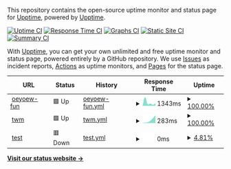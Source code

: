 This repository contains the open-source uptime monitor and status page for [Upptime](https://upptime.js.org), powered by [Upptime](https://github.com/upptime/upptime).

[![Uptime CI](https://github.com/oeyoews/upptime/workflows/Uptime%20CI/badge.svg)](https://github.com/oeyoews/upptime/actions?query=workflow%3A%22Uptime+CI%22)
[![Response Time CI](https://github.com/oeyoews/upptime/workflows/Response%20Time%20CI/badge.svg)](https://github.com/oeyoews/upptime/actions?query=workflow%3A%22Response+Time+CI%22)
[![Graphs CI](https://github.com/oeyoews/upptime/workflows/Graphs%20CI/badge.svg)](https://github.com/oeyoews/upptime/actions?query=workflow%3A%22Graphs+CI%22)
[![Static Site CI](https://github.com/oeyoews/upptime/workflows/Static%20Site%20CI/badge.svg)](https://github.com/oeyoews/upptime/actions?query=workflow%3A%22Static+Site+CI%22)
[![Summary CI](https://github.com/oeyoews/upptime/workflows/Summary%20CI/badge.svg)](https://github.com/oeyoews/upptime/actions?query=workflow%3A%22Summary+CI%22)

With [Upptime](https://upptime.js.org), you can get your own unlimited and free uptime monitor and status page, powered entirely by a GitHub repository. We use [Issues](https://github.com/upptime/upptime/issues) as incident reports, [Actions](https://github.com/oeyoews/upptime/actions) as uptime monitors, and [Pages](https://https://oeyoew.fun) for the status page.

<!--start: status pages-->
<!-- This summary is generated by Upptime (https://github.com/upptime/upptime) -->
<!-- Do not edit this manually, your changes will be overwritten -->
<!-- prettier-ignore -->
| URL | Status | History | Response Time | Uptime |
| --- | ------ | ------- | ------------- | ------ |
| <img alt="" src="https://oeyoew.fun/favicon.ico" height="13"> [oeyoew-fun](https://oeyoew.fun) | 🟩 Up | [oeyoew-fun.yml](https://github.com/oeyoews/upptime/commits/HEAD/history/oeyoew-fun.yml) | <details><summary><img alt="Response time graph" src="./graphs/oeyoew-fun/response-time-week.png" height="20"> 1343ms</summary><br><a href="https://oeyoews.github.io/upptime/history/oeyoew-fun"><img alt="Response time 1343" src="https://img.shields.io/endpoint?url=https%3A%2F%2Fraw.githubusercontent.com%2Foeyoews%2Fupptime%2FHEAD%2Fapi%2Foeyoew-fun%2Fresponse-time.json"></a><br><a href="https://oeyoews.github.io/upptime/history/oeyoew-fun"><img alt="24-hour response time 1343" src="https://img.shields.io/endpoint?url=https%3A%2F%2Fraw.githubusercontent.com%2Foeyoews%2Fupptime%2FHEAD%2Fapi%2Foeyoew-fun%2Fresponse-time-day.json"></a><br><a href="https://oeyoews.github.io/upptime/history/oeyoew-fun"><img alt="7-day response time 1343" src="https://img.shields.io/endpoint?url=https%3A%2F%2Fraw.githubusercontent.com%2Foeyoews%2Fupptime%2FHEAD%2Fapi%2Foeyoew-fun%2Fresponse-time-week.json"></a><br><a href="https://oeyoews.github.io/upptime/history/oeyoew-fun"><img alt="30-day response time 1343" src="https://img.shields.io/endpoint?url=https%3A%2F%2Fraw.githubusercontent.com%2Foeyoews%2Fupptime%2FHEAD%2Fapi%2Foeyoew-fun%2Fresponse-time-month.json"></a><br><a href="https://oeyoews.github.io/upptime/history/oeyoew-fun"><img alt="1-year response time 1343" src="https://img.shields.io/endpoint?url=https%3A%2F%2Fraw.githubusercontent.com%2Foeyoews%2Fupptime%2FHEAD%2Fapi%2Foeyoew-fun%2Fresponse-time-year.json"></a></details> | <details><summary><a href="https://oeyoews.github.io/upptime/history/oeyoew-fun">100.00%</a></summary><a href="https://oeyoews.github.io/upptime/history/oeyoew-fun"><img alt="All-time uptime 100.00%" src="https://img.shields.io/endpoint?url=https%3A%2F%2Fraw.githubusercontent.com%2Foeyoews%2Fupptime%2FHEAD%2Fapi%2Foeyoew-fun%2Fuptime.json"></a><br><a href="https://oeyoews.github.io/upptime/history/oeyoew-fun"><img alt="24-hour uptime 100.00%" src="https://img.shields.io/endpoint?url=https%3A%2F%2Fraw.githubusercontent.com%2Foeyoews%2Fupptime%2FHEAD%2Fapi%2Foeyoew-fun%2Fuptime-day.json"></a><br><a href="https://oeyoews.github.io/upptime/history/oeyoew-fun"><img alt="7-day uptime 100.00%" src="https://img.shields.io/endpoint?url=https%3A%2F%2Fraw.githubusercontent.com%2Foeyoews%2Fupptime%2FHEAD%2Fapi%2Foeyoew-fun%2Fuptime-week.json"></a><br><a href="https://oeyoews.github.io/upptime/history/oeyoew-fun"><img alt="30-day uptime 100.00%" src="https://img.shields.io/endpoint?url=https%3A%2F%2Fraw.githubusercontent.com%2Foeyoews%2Fupptime%2FHEAD%2Fapi%2Foeyoew-fun%2Fuptime-month.json"></a><br><a href="https://oeyoews.github.io/upptime/history/oeyoew-fun"><img alt="1-year uptime 100.00%" src="https://img.shields.io/endpoint?url=https%3A%2F%2Fraw.githubusercontent.com%2Foeyoews%2Fupptime%2FHEAD%2Fapi%2Foeyoew-fun%2Fuptime-year.json"></a></details>
| <img alt="" src="https://cdn.jsdelivr.net/gh/oeyoews/img@latest/music-notes.png" height="13"> [twm](https://twms.vercel.app) | 🟩 Up | [twm.yml](https://github.com/oeyoews/upptime/commits/HEAD/history/twm.yml) | <details><summary><img alt="Response time graph" src="./graphs/twm/response-time-week.png" height="20"> 283ms</summary><br><a href="https://oeyoews.github.io/upptime/history/twm"><img alt="Response time 283" src="https://img.shields.io/endpoint?url=https%3A%2F%2Fraw.githubusercontent.com%2Foeyoews%2Fupptime%2FHEAD%2Fapi%2Ftwm%2Fresponse-time.json"></a><br><a href="https://oeyoews.github.io/upptime/history/twm"><img alt="24-hour response time 283" src="https://img.shields.io/endpoint?url=https%3A%2F%2Fraw.githubusercontent.com%2Foeyoews%2Fupptime%2FHEAD%2Fapi%2Ftwm%2Fresponse-time-day.json"></a><br><a href="https://oeyoews.github.io/upptime/history/twm"><img alt="7-day response time 283" src="https://img.shields.io/endpoint?url=https%3A%2F%2Fraw.githubusercontent.com%2Foeyoews%2Fupptime%2FHEAD%2Fapi%2Ftwm%2Fresponse-time-week.json"></a><br><a href="https://oeyoews.github.io/upptime/history/twm"><img alt="30-day response time 283" src="https://img.shields.io/endpoint?url=https%3A%2F%2Fraw.githubusercontent.com%2Foeyoews%2Fupptime%2FHEAD%2Fapi%2Ftwm%2Fresponse-time-month.json"></a><br><a href="https://oeyoews.github.io/upptime/history/twm"><img alt="1-year response time 283" src="https://img.shields.io/endpoint?url=https%3A%2F%2Fraw.githubusercontent.com%2Foeyoews%2Fupptime%2FHEAD%2Fapi%2Ftwm%2Fresponse-time-year.json"></a></details> | <details><summary><a href="https://oeyoews.github.io/upptime/history/twm">100.00%</a></summary><a href="https://oeyoews.github.io/upptime/history/twm"><img alt="All-time uptime 100.00%" src="https://img.shields.io/endpoint?url=https%3A%2F%2Fraw.githubusercontent.com%2Foeyoews%2Fupptime%2FHEAD%2Fapi%2Ftwm%2Fuptime.json"></a><br><a href="https://oeyoews.github.io/upptime/history/twm"><img alt="24-hour uptime 100.00%" src="https://img.shields.io/endpoint?url=https%3A%2F%2Fraw.githubusercontent.com%2Foeyoews%2Fupptime%2FHEAD%2Fapi%2Ftwm%2Fuptime-day.json"></a><br><a href="https://oeyoews.github.io/upptime/history/twm"><img alt="7-day uptime 100.00%" src="https://img.shields.io/endpoint?url=https%3A%2F%2Fraw.githubusercontent.com%2Foeyoews%2Fupptime%2FHEAD%2Fapi%2Ftwm%2Fuptime-week.json"></a><br><a href="https://oeyoews.github.io/upptime/history/twm"><img alt="30-day uptime 100.00%" src="https://img.shields.io/endpoint?url=https%3A%2F%2Fraw.githubusercontent.com%2Foeyoews%2Fupptime%2FHEAD%2Fapi%2Ftwm%2Fuptime-month.json"></a><br><a href="https://oeyoews.github.io/upptime/history/twm"><img alt="1-year uptime 100.00%" src="https://img.shields.io/endpoint?url=https%3A%2F%2Fraw.githubusercontent.com%2Foeyoews%2Fupptime%2FHEAD%2Fapi%2Ftwm%2Fuptime-year.json"></a></details>
| <img alt="" src="https://favicons.githubusercontent.com/nontexist.com" height="13"> [test](https://nontexist.com) | 🟥 Down | [test.yml](https://github.com/oeyoews/upptime/commits/HEAD/history/test.yml) | <details><summary><img alt="Response time graph" src="./graphs/test/response-time-week.png" height="20"> 0ms</summary><br><a href="https://oeyoews.github.io/upptime/history/test"><img alt="Response time 0" src="https://img.shields.io/endpoint?url=https%3A%2F%2Fraw.githubusercontent.com%2Foeyoews%2Fupptime%2FHEAD%2Fapi%2Ftest%2Fresponse-time.json"></a><br><a href="https://oeyoews.github.io/upptime/history/test"><img alt="24-hour response time 0" src="https://img.shields.io/endpoint?url=https%3A%2F%2Fraw.githubusercontent.com%2Foeyoews%2Fupptime%2FHEAD%2Fapi%2Ftest%2Fresponse-time-day.json"></a><br><a href="https://oeyoews.github.io/upptime/history/test"><img alt="7-day response time 0" src="https://img.shields.io/endpoint?url=https%3A%2F%2Fraw.githubusercontent.com%2Foeyoews%2Fupptime%2FHEAD%2Fapi%2Ftest%2Fresponse-time-week.json"></a><br><a href="https://oeyoews.github.io/upptime/history/test"><img alt="30-day response time 0" src="https://img.shields.io/endpoint?url=https%3A%2F%2Fraw.githubusercontent.com%2Foeyoews%2Fupptime%2FHEAD%2Fapi%2Ftest%2Fresponse-time-month.json"></a><br><a href="https://oeyoews.github.io/upptime/history/test"><img alt="1-year response time 0" src="https://img.shields.io/endpoint?url=https%3A%2F%2Fraw.githubusercontent.com%2Foeyoews%2Fupptime%2FHEAD%2Fapi%2Ftest%2Fresponse-time-year.json"></a></details> | <details><summary><a href="https://oeyoews.github.io/upptime/history/test">4.81%</a></summary><a href="https://oeyoews.github.io/upptime/history/test"><img alt="All-time uptime 4.81%" src="https://img.shields.io/endpoint?url=https%3A%2F%2Fraw.githubusercontent.com%2Foeyoews%2Fupptime%2FHEAD%2Fapi%2Ftest%2Fuptime.json"></a><br><a href="https://oeyoews.github.io/upptime/history/test"><img alt="24-hour uptime 4.81%" src="https://img.shields.io/endpoint?url=https%3A%2F%2Fraw.githubusercontent.com%2Foeyoews%2Fupptime%2FHEAD%2Fapi%2Ftest%2Fuptime-day.json"></a><br><a href="https://oeyoews.github.io/upptime/history/test"><img alt="7-day uptime 4.81%" src="https://img.shields.io/endpoint?url=https%3A%2F%2Fraw.githubusercontent.com%2Foeyoews%2Fupptime%2FHEAD%2Fapi%2Ftest%2Fuptime-week.json"></a><br><a href="https://oeyoews.github.io/upptime/history/test"><img alt="30-day uptime 4.81%" src="https://img.shields.io/endpoint?url=https%3A%2F%2Fraw.githubusercontent.com%2Foeyoews%2Fupptime%2FHEAD%2Fapi%2Ftest%2Fuptime-month.json"></a><br><a href="https://oeyoews.github.io/upptime/history/test"><img alt="1-year uptime 4.81%" src="https://img.shields.io/endpoint?url=https%3A%2F%2Fraw.githubusercontent.com%2Foeyoews%2Fupptime%2FHEAD%2Fapi%2Ftest%2Fuptime-year.json"></a></details>

<!--end: status pages-->

[**Visit our status website →**](https://oeyoews.github.io/upptime/)

<!-- ## 📄 License

- Powered by: [Upptime](https://github.com/upptime/upptime)
- Code: [MIT](./LICENSE) © [Upptime](https://upptime.js.org)
- Data in the `./history` directory: [Open Database License](https://opendatacommons.org/licenses/odbl/1-0/) -->
